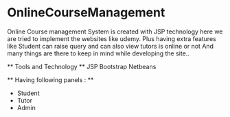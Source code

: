 # OnlineCourseManagement

Online Course management System is created with JSP technology here we are tried to implement the websites like udemy.
Plus having extra features like Student can raise query and can also view tutors is online or not 
And many things are there to keep in mind while developing the site..

** Tools and Technology **
JSP
Bootstrap
Netbeans


** Having following panels : **
* Student
* Tutor
* Admin

